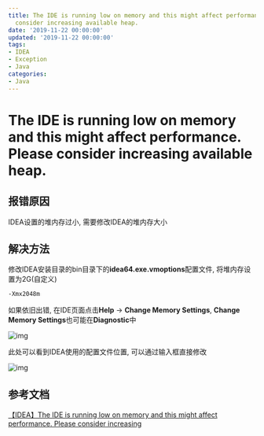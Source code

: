 ```yaml
---
title: The IDE is running low on memory and this might affect performance. Please
  consider increasing available heap.
date: '2019-11-22 00:00:00'
updated: '2019-11-22 00:00:00'
tags:
- IDEA
- Exception
- Java
categories:
- Java
---
```


# The IDE is running low on memory and this might affect performance. Please consider increasing available heap.

## 报错原因

IDEA设置的堆内存过小, 需要修改IDEA的堆内存大小

## 解决方法

修改IDEA安装目录的bin目录下的**idea64.exe.vmoptions**配置文件, 将堆内存设置为2G(自定义)

```bash
-Xmx2048m
```

如果依旧出错, 在IDE页面点击**Help** -> **Change Memory Settings**, **Change Memory Settings**也可能在**Diagnostic**中

![img](https://gitee.com/swang-harbin/pic-bed/raw/master/images/2021/20210222154640.png)

此处可以看到IDEA使用的配置文件位置, 可以通过输入框直接修改

![img](https://gitee.com/swang-harbin/pic-bed/raw/master/images/2021/20210222154655.png)

## 参考文档

[【IDEA】The IDE is running low on memory and this might affect performance. Please consider increasing](https://blog.csdn.net/qq_36762765/article/details/102896007)
